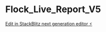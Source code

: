 # Flock_Live_Report_V5

[Edit in StackBlitz next generation editor ⚡️](https://stackblitz.com/~/github.com/HxSx79/Flock_Live_Report_V5)